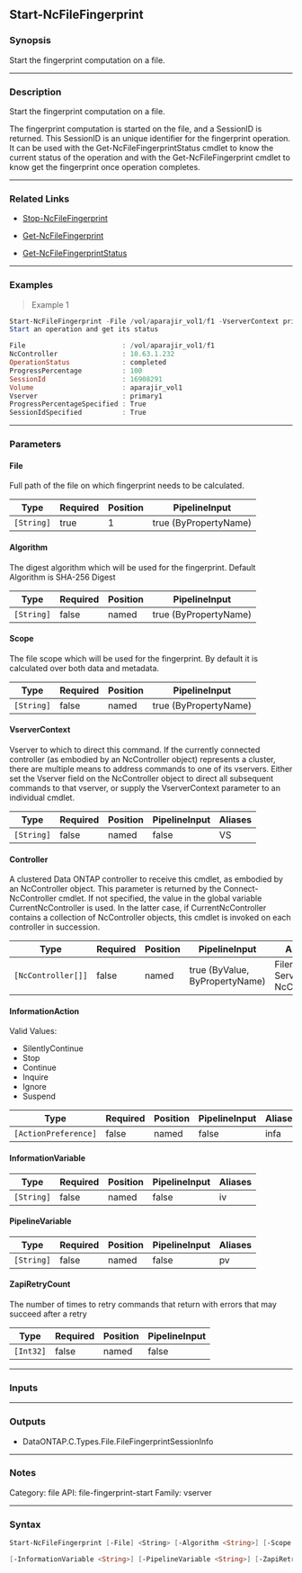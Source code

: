 Start-NcFileFingerprint
-----------------------

### Synopsis
Start the fingerprint computation on a file.

---

### Description

Start the fingerprint computation on a file. 

The fingerprint computation is started on the file, and a SessionID is returned. This SessionID is an unique identifier for the fingerprint operation. It can be used with the Get-NcFileFingerprintStatus cmdlet to know the current status of the operation and with the Get-NcFileFingerprint cmdlet to know get the fingerprint once operation completes.

---

### Related Links
* [Stop-NcFileFingerprint](Stop-NcFileFingerprint)

* [Get-NcFileFingerprint](Get-NcFileFingerprint)

* [Get-NcFileFingerprintStatus](Get-NcFileFingerprintStatus)

---

### Examples
> Example 1

```PowerShell
Start-NcFileFingerprint -File /vol/aparajir_vol1/f1 -VserverContext primary1 | Get-NcFileFingerprintStatus
Start an operation and get its status

File                        : /vol/aparajir_vol1/f1
NcController                : 10.63.1.232
OperationStatus             : completed
ProgressPercentage          : 100
SessionId                   : 16908291
Volume                      : aparajir_vol1
Vserver                     : primary1
ProgressPercentageSpecified : True
SessionIdSpecified          : True

```

---

### Parameters
#### **File**
Full path of the file on which fingerprint needs to be calculated.

|Type      |Required|Position|PipelineInput        |
|----------|--------|--------|---------------------|
|`[String]`|true    |1       |true (ByPropertyName)|

#### **Algorithm**
The digest algorithm which will be used for the fingerprint. Default Algorithm is SHA-256 Digest

|Type      |Required|Position|PipelineInput        |
|----------|--------|--------|---------------------|
|`[String]`|false   |named   |true (ByPropertyName)|

#### **Scope**
The file scope which will be used for the fingerprint. By default it is calculated over both data and metadata.

|Type      |Required|Position|PipelineInput        |
|----------|--------|--------|---------------------|
|`[String]`|false   |named   |true (ByPropertyName)|

#### **VserverContext**
Vserver to which to direct this command.  If the currently connected controller (as embodied by an NcController object) represents a cluster, there are multiple means to address commands to one of its vservers.  Either set the Vserver field on the NcController object to direct all subsequent commands to that vserver, or supply the VserverContext parameter to an individual cmdlet.

|Type      |Required|Position|PipelineInput|Aliases|
|----------|--------|--------|-------------|-------|
|`[String]`|false   |named   |false        |VS     |

#### **Controller**
A clustered Data ONTAP controller to receive this cmdlet, as embodied by an NcController object.  This parameter is returned by the Connect-NcController cmdlet.  If not specified, the value in the global variable CurrentNcController is used.  In the latter case, if CurrentNcController contains a collection of NcController objects, this cmdlet is invoked on each controller in succession.

|Type              |Required|Position|PipelineInput                 |Aliases                          |
|------------------|--------|--------|------------------------------|---------------------------------|
|`[NcController[]]`|false   |named   |true (ByValue, ByPropertyName)|Filer<br/>Server<br/>NcController|

#### **InformationAction**

Valid Values:

* SilentlyContinue
* Stop
* Continue
* Inquire
* Ignore
* Suspend

|Type                |Required|Position|PipelineInput|Aliases|
|--------------------|--------|--------|-------------|-------|
|`[ActionPreference]`|false   |named   |false        |infa   |

#### **InformationVariable**

|Type      |Required|Position|PipelineInput|Aliases|
|----------|--------|--------|-------------|-------|
|`[String]`|false   |named   |false        |iv     |

#### **PipelineVariable**

|Type      |Required|Position|PipelineInput|Aliases|
|----------|--------|--------|-------------|-------|
|`[String]`|false   |named   |false        |pv     |

#### **ZapiRetryCount**
The number of times to retry commands that return with errors that may succeed after a retry

|Type     |Required|Position|PipelineInput|
|---------|--------|--------|-------------|
|`[Int32]`|false   |named   |false        |

---

### Inputs

---

### Outputs
* DataONTAP.C.Types.File.FileFingerprintSessionInfo

---

### Notes
Category: file
API: file-fingerprint-start
Family: vserver

---

### Syntax
```PowerShell
Start-NcFileFingerprint [-File] <String> [-Algorithm <String>] [-Scope <String>] [-VserverContext <String>] [-Controller <NcController[]>] [-InformationAction <ActionPreference>] 
```
```PowerShell
[-InformationVariable <String>] [-PipelineVariable <String>] [-ZapiRetryCount <Int32>] [<CommonParameters>]
```
